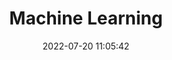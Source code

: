 ---
pageComponent:
  name: Catalogue
  data:
    key: 03.ds/04.机器学习
    description: 机器学习
title: Machine Learning
date: 2022-07-20 11:05:42
permalink: /ds/ml/
sidebar: false
article: false
comment: false
editLink: false
---